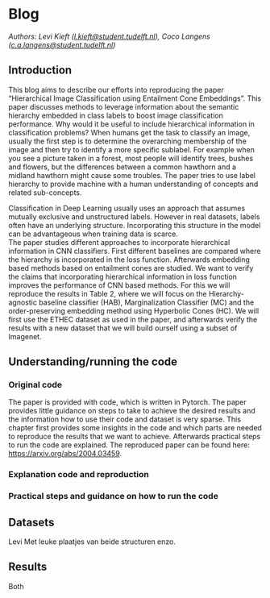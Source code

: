 # Blog 
*Authors: Levi Kieft (l.kieft@student.tudelft.nl), Coco Langens (c.a.langens@student.tudelft.nl)*
## Introduction
This blog aims to describe our efforts into reproducing the paper “Hierarchical Image Classification using Entailment Cone Embeddings”. This paper discusses methods to leverage information about the semantic hierarchy embedded in class labels to boost image classification performance.
Why would it be useful to include hierarchical information in classification problems? When humans get the task to classify an image, usually the first step is to determine the overarching membership of the image and then try to identify a more specific sublabel. For example when you see a picture taken in a forest, most people will identify trees, bushes and flowers, but the differences between a common hawthorn and a midland hawthorn might cause some troubles. The paper tries to use label hierarchy  to provide machine with a human understanding of concepts and related sub-concepts. 

Classification in Deep Learning usually uses an approach that assumes mutually exclusive and unstructured labels. However in real datasets, labels often have an underlying structure. Incorporating this structure in the model can be advantageous when training data is scarce.   
The paper studies different approaches to incorporate hierarchical information in CNN classifiers. First different baselines are compared where the hierarchy is incorporated in the loss function. Afterwards embedding based methods based on entailment cones are studied. 
We want to verify the claims that incorporating hierarchical information in loss function improves the performance of CNN based methods. For this we will reproduce the results in Table 2, where we will focus on the Hierarchy-agnostic baseline classifier (HAB), Marginalization Classifier (MC) and the order-preserving embedding method using Hyperbolic Cones (HC). We will first use the ETHEC dataset as used in the paper, and afterwards verify the results with  a new dataset that we will build ourself using a subset of Imagenet.   

## Understanding/running the code
### Original code
The paper is provided with code, which is written in Pytorch. The paper provides little guidance on steps to take to achieve the desired results and the information how to use their code and dataset is very sparse. This chapter first provides some insights in the code and which parts are needed to reproduce the results that we want to achieve. Afterwards practical steps to run the code are explained. The reproduced paper can be found here: https://arxiv.org/abs/2004.03459.  

### Explanation code and reproduction

### Practical steps and guidance on how to run the code


## Datasets
Levi
Met leuke plaatjes van beide structuren enzo. 


## Results
Both
